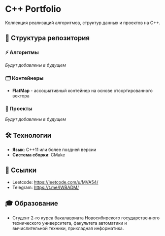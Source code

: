 # C++ Portfolio

Коллекция реализаций алгоритмов, структур данных и проектов на C++.

## 📁 Структура репозитория

### ⚡ Алгоритмы
*Будут добавлены в будущем*

### 🗂️ Контейнеры
- **FlatMap** - ассоциативный контейнер на основе отсортированного вектора

### 🚀 Проекты
*Будут добавлены в будущем*

## 🛠️ Технологии
- **Язык**: C++11 или более поздней версии
- **Система сборки**: CMake

## 🔗 Ссылки
- Leetcode: https://leetcode.com/u/MVA54/
- Telegram: https://t.me/IWBADM/

## 🎓 Образование
- Студент 2-го курса бакалавриата Новосибирского государственного технического университета, факультета автоматики и вычислительной техники, прикладная информатика.
